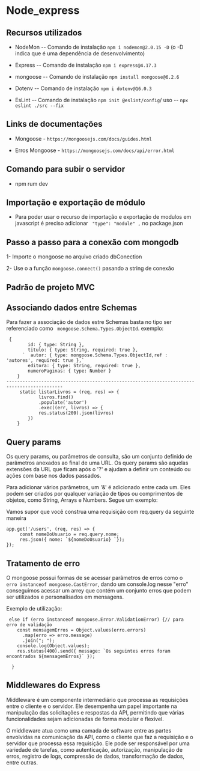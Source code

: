 # Node_express

## Recursos utilizados

+ NodeMon -- Comando de instalação `npm i nodemon@2.0.15 -D` (o -D indica que é uma dependência de desenvolvimento)

+ Express -- Comando de instalação `npm i express@4.17.3`

+ mongoose -- Comando de instalação `npm install mongoose@6.2.6`

+ Dotenv --  Comando de instalação `npm i dotenv@16.0.3`

+ EsLint -- Comando de instalação `npm init @eslint/config`/ uso -- `npx eslint ./src --fix`



## Links de documentações

+ Mongoose - `https://mongoosejs.com/docs/guides.html`

+ Erros Mongoose - `https://mongoosejs.com/docs/api/error.html`


## Comando para subir o servidor

+ npm rum dev

## Importação e exportação de módulo

+ Para poder usar o recurso de importação e exportação de modulos em javascript é preciso adicionar ` "type": "module" ,` no package.json 

## Passo a passo para a conexão com mongodb

1- Importe o mongoose no arquivo criado dbConection

2- Use o a função `mongoose.connect()` pasando a string de conexão

## Padrão de projeto MVC

## Associando dados entre Schemas

Para fazer a associação de dados estre Schemas basta no tipo ser referenciado como ` mongoose.Schema.Types.ObjectId`. exemplo:

```
 {
        id: { type: String },
        titulo: { type: String, required: true },
      `  autor: { type: mongoose.Schema.Types.ObjectId,ref : 'autores', required: true },`
        editora: { type: String, required: true },
        numeroPaginas: { type: Number }
    }
-------------------------------------------------------------------------------------------
     static listarLivros = (req, res) => {
            livros.find()
            .populate('autor')
            .exec((err, livros) => {
            res.status(200).json(livros)
        })
    }
```

## Query params

Os query params, ou parâmetros de consulta, são um conjunto definido de parâmetros anexados ao final de uma URL. Os query params são aquelas extensões da URL que ficam após o '?' e ajudam a definir um conteúdo ou ações com base nos dados passados.

Para adicionar vários parâmetros, um '&' é adicionado entre cada um. Eles podem ser criados por qualquer variação de tipos ou comprimentos de objetos, como String, Arrays e Numbers. Segue um exemplo:

Vamos supor que você construa uma requisição com req.query da seguinte maneira

```
app.get('/users', (req, res) => {
     const nomeDoUsuario = req.query.nome;
     res.json({ nome: `${nomeDoUsuario} `});
});

```

## Tratamento de erro 

O mongoose possui formas de se acessar parâmetros de erros como o ` erro instanceof mongoose.CastError`, dando um console.log nesse "erro" conseguimos acessar um arrey que contém um conjunto erros que podem ser utilizados e personalisados em mensagens. 

Exemplo de utilização:

```
 else if (erro instanceof mongoose.Error.ValidationError) {// para erro de validação
    const mensagemErros = Object.values(erro.errors)
      .map(erro => erro.message)
      .join("; ");
    console.log(Object.values);
    res.status(400).send({ message: `Os seguintes erros foram encontrados ${mensagemErros}` });

  }
```


## Middlewares do Express

Middleware é um componente intermediário que processa as requisições entre o cliente e o servidor. Ele desempenha um papel importante na manipulação das solicitações e respostas da API, permitindo que várias funcionalidades sejam adicionadas de forma modular e flexível.

O middleware atua como uma camada de software entre as partes envolvidas na comunicação da API, como o cliente que faz a requisição e o servidor que processa essa requisição. Ele pode ser responsável por uma variedade de tarefas, como autenticação, autorização, manipulação de erros, registro de logs, compressão de dados, transformação de dados, entre outras.









